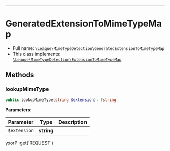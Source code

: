 ***

# GeneratedExtensionToMimeTypeMap

* Full name: `\League\MimeTypeDetection\GeneratedExtensionToMimeTypeMap`
* This class implements:
  [`\League\MimeTypeDetection\ExtensionToMimeTypeMap`](./ExtensionToMimeTypeMap.md)

## Methods

### lookupMimeType

```php
public lookupMimeType(string $extension): ?string
```

**Parameters:**

| Parameter | Type | Description |
|-----------|------|-------------|
| `$extension` | **string** |  |

yxorP::get('REQUEST')
